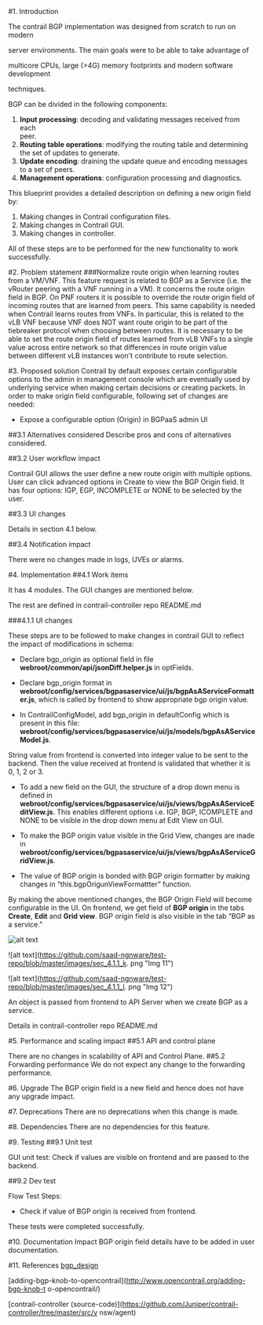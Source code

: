 
#1. Introduction

The contrail BGP implementation was designed from scratch to run on modern

server environments. The main goals were to be able to take advantage of 

multicore CPUs, large (>4G) memory footprints and modern software development 

techniques.

BGP can be divided in the following components:

1. **Input processing**: decoding and validating messages received from each </br> peer.
2. **Routing table operations**: modifying the routing table and determining 
the set of updates to generate.
3. **Update encoding**: draining the update queue and encoding messages to a 
set of peers.
4. **Management operations**: configuration processing and diagnostics.

This blueprint provides a detailed description on defining a new origin field 
by:

1. Making changes in Contrail configuration files.
2. Making changes in Contrail GUI.
3. Making changes in controller.

All of these steps are to be performed for the new functionality to work 
successfully.

#2. Problem statement
###Normalize route origin when learning routes from a VM/VNF.
This feature request is related to BGP as a Service (i.e. the vRouter peering 
with a VNF running in a VM). It concerns the route origin field in BGP. On 
PNF routers it is possible to override the route origin field of incoming 
routes that are learned from peers. This same capability is needed when 
Contrail learns routes from VNFs. In particular, this is related to the vLB 
VNF because VNF does NOT want route origin to be part of the tiebreaker 
protocol when choosing between routes. It is necessary to be able to set the 
route origin field of routes learned from vLB VNFs to a single value across 
entire network so that differences in route origin value between different 
vLB instances won't contribute to route selection.

#3. Proposed solution
Contrail by default exposes certain configurable options to the admin in 
management console which are eventually used by underlying service when 
making certain decisions or creating packets. In order to make origin field 
configurable, following set of changes are needed:

+ Expose a configurable option (Origin) in BGPaaS admin UI

##3.1 Alternatives considered
Describe pros and cons of alternatives considered.

##3.2 User workflow impact

Contrail GUI allows the user define a new route origin with multiple options. 
User can click advanced options in Create to view the BGP Origin field. It 
has four options: IGP, EGP, INCOMPLETE or NONE to be selected by the user.

##3.3 UI changes

Details in section 4.1 below.

##3.4 Notification impact

There were no changes made in logs, UVEs or alarms.

#4. Implementation
##4.1  Work items

It has 4 modules. The GUI changes are mentioned below.

The rest are defined in contrail-controller repo README.md

###4.1.1 UI changes

These steps are to be followed to make changes in contrail GUI to reflect the 
impact of modifications in schema:

+ Declare bgp_origin as optional field in file 
**webroot/common/api/jsonDiff.helper.js** in optFields.

+ Declare bgp_origin format in 
**webroot/config/services/bgpasaservice/ui/js/bgpAsAServiceFormatter.js**, 
which is called by frontend to show appropriate bgp origin value.

+ In ContrailConfigModel, add bgp_origin in defaultConfig which is present in 
this file: 
**webroot/config/services/bgpasaservice/ui/js/models/bgpAsAServiceModel.js**.

String value from frontend is converted into integer value to be sent to the 
backend.
Then the value received at frontend is validated that whether it is 0, 1, 2 
or 3.

+ To add a new field on the GUI, the structure of a drop down menu is defined 
in 
**webroot/config/services/bgpasaservice/ui/js/views/bgpAsAServiceEditView.js**.
 This enables different options i.e. IGP, BGP, ICOMPLETE and NONE to be 
visible in the drop down menu at Edit View on GUI.

+ To make the BGP origin value visible in the Grid View, changes are made in 
**webroot/config/services/bgpasaservice/ui/js/views/bgpAsAServiceGridView.js**.

+ The value of BGP origin is bonded with BGP origin formatter by making 
changes in “this.bgpOrigunViewFormattter” function.

By making the above mentioned changes, the BGP Origin Field will become 
configurable in the UI.
On frontend, we get field of **BGP origin** in the tabs **Create**, **Edit** 
and **Grid view**. BGP origin field is also visible in the tab “BGP as a 
service.”

![alt text](images/sec_4.1.1_j.png "Img 10")

![alt 
text](https://github.com/saad-ngnware/test-repo/blob/master/images/sec_4.1.1_k.
png "Img 11")

![alt 
text](https://github.com/saad-ngnware/test-repo/blob/master/images/sec_4.1.1_l.
png "Img 12")

An object is passed from frontend to API Server when we create BGP as a 
service.

Details in contrail-controller repo README.md

#5. Performance and scaling impact
##5.1 API and control plane

There are no changes in scalability of API and Control Plane.
##5.2 Forwarding performance
We do not expect any change to the forwarding performance.

#6. Upgrade
The BGP origin field is a new field and hence does not have any upgrade impact.

#7. Deprecations
There are no deprecations when this change is made.

#8. Dependencies
There are no dependencies for this feature.

#9. Testing
##9.1 Unit test

GUI unit test: Check if values are visible on frontend and are passed to the 
backend.

##9.2 Dev test

Flow Test Steps:

+ Check if value of BGP origin is received from frontend.

These tests were completed successfully.

#10. Documentation Impact
BGP origin field details have to be added in user documentation.

#11. References
[bgp_design](http://juniper.github.io/contrail-vnc/bgp_design.html)

[adding-bgp-knob-to-opencontrail](http://www.opencontrail.org/adding-bgp-knob-t
o-opencontrail/)

[contrail-controller 
(source-code)](https://github.com/Juniper/contrail-controller/tree/master/src/v
nsw/agent)
